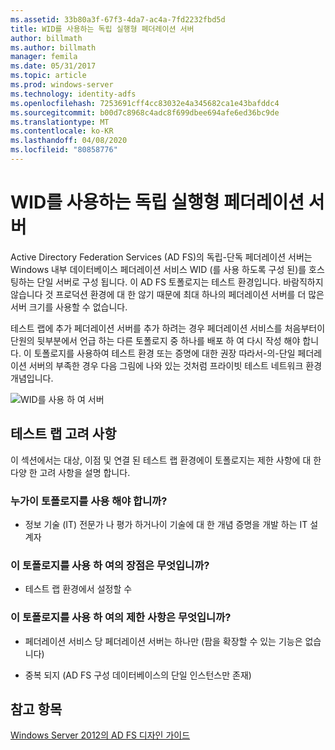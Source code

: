 ```yaml
---
ms.assetid: 33b80a3f-67f3-4da7-ac4a-7fd2232fbd5d
title: WID를 사용하는 독립 실행형 페더레이션 서버
author: billmath
ms.author: billmath
manager: femila
ms.date: 05/31/2017
ms.topic: article
ms.prod: windows-server
ms.technology: identity-adfs
ms.openlocfilehash: 7253691cff4cc83032e4a345682ca1e43bafddc4
ms.sourcegitcommit: b00d7c8968c4adc8f699dbee694afe6ed36bc9de
ms.translationtype: MT
ms.contentlocale: ko-KR
ms.lasthandoff: 04/08/2020
ms.locfileid: "80858776"
---
```

# <a name="stand-alone-federation-server-using-wid"></a>WID를 사용하는 독립 실행형 페더레이션 서버

Active Directory Federation Services \(AD FS\)의 독립\-단독 페더레이션 서버는 Windows 내부 데이터베이스 페더레이션 서비스 WID \(를 사용 하도록 구성 된\)를 호스팅하는 단일 서버로 구성 됩니다. 이 AD FS 토폴로지는 테스트 환경입니다. 바람직하지 않습니다 것 프로덕션 환경에 대 한 않기 때문에 최대 하나의 페더레이션 서버를 더 많은 서버 크기를 사용할 수 없습니다.  
  
테스트 랩에 추가 페더레이션 서버를 추가 하려는 경우 페더레이션 서비스를 처음부터이 단원의 뒷부분에서 언급 하는 다른 토폴로지 중 하나를 배포 하 여 다시 작성 해야 합니다. 이 토폴로지를 사용하여 테스트 환경 또는 증명에 대한 권장 따라서\-의\-단일 페더레이션 서버의 부족한 경우 다음 그림에 나와 있는 것처럼 프라이빗 테스트 네트워크 환경 개념입니다.  
  
![WID를 사용 하 여 서버](media/FedServerWID.gif)  
  
## <a name="test-lab-considerations"></a>테스트 랩 고려 사항  
이 섹션에서는 대상, 이점 및 연결 된 테스트 랩 환경에이 토폴로지는 제한 사항에 대 한 다양 한 고려 사항을 설명 합니다.  
  
### <a name="who-should-use-this-topology"></a>누가이 토폴로지를 사용 해야 합니까?  
  
-   정보 기술 \(IT\) 전문가 나 평가 하거나이 기술에 대 한 개념 증명을 개발 하는 IT 설계자  
  
### <a name="what-are-the-benefits-of-using-this-topology"></a>이 토폴로지를 사용 하 여의 장점은 무엇입니까?  
  
-   테스트 랩 환경에서 설정할 수  
  
### <a name="what-are-the-limitations-of-using-this-topology"></a>이 토폴로지를 사용 하 여의 제한 사항은 무엇입니까?  
  
-   페더레이션 서비스 당 페더레이션 서버는 하나만 \(팜을 확장할 수 있는 기능은 없습니다\)  
  
-   중복 되지 \(AD FS 구성 데이터베이스의 단일 인스턴스만 존재\)  
  

## <a name="see-also"></a>참고 항목
[Windows Server 2012의 AD FS 디자인 가이드](AD-FS-Design-Guide-in-Windows-Server-2012.md)
